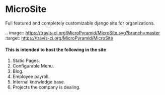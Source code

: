MicroSite
=========

Full featured and completely customizable django site for organizations.

.. image:: https://travis-ci.org/MicroPyramid/MicroSite.svg?branch=master
   :target: https://travis-ci.org/MicroPyramid/MicroSite

#### This is intended to host the following in the site
1. Static Pages.
2. Configurable Menu.
3. Blog.
4. Employee payroll.
5. Internal knowledge base.
6. Projects the company is dealing.

